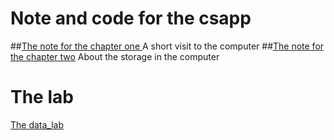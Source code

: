 # Note and code for the csapp 
##[The note for the chapter one ](part0.md)
A short visit to the computer 
##[The note for the chapter two](code/part1.md)
About the storage in the computer

# The lab 
[The data_lab](csapp-lab/datalab/final.md)